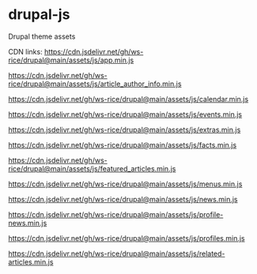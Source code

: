 # drupal-js
Drupal theme assets

CDN links:
https://cdn.jsdelivr.net/gh/ws-rice/drupal@main/assets/js/app.min.js

https://cdn.jsdelivr.net/gh/ws-rice/drupal@main/assets/js/article_author_info.min.js

https://cdn.jsdelivr.net/gh/ws-rice/drupal@main/assets/js/calendar.min.js

https://cdn.jsdelivr.net/gh/ws-rice/drupal@main/assets/js/events.min.js

https://cdn.jsdelivr.net/gh/ws-rice/drupal@main/assets/js/extras.min.js

https://cdn.jsdelivr.net/gh/ws-rice/drupal@main/assets/js/facts.min.js

https://cdn.jsdelivr.net/gh/ws-rice/drupal@main/assets/js/featured_articles.min.js

https://cdn.jsdelivr.net/gh/ws-rice/drupal@main/assets/js/menus.min.js

https://cdn.jsdelivr.net/gh/ws-rice/drupal@main/assets/js/news.min.js

https://cdn.jsdelivr.net/gh/ws-rice/drupal@main/assets/js/profile-news.min.js

https://cdn.jsdelivr.net/gh/ws-rice/drupal@main/assets/js/profiles.min.js

https://cdn.jsdelivr.net/gh/ws-rice/drupal@main/assets/js/related-articles.min.js

